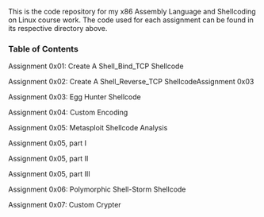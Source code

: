 This is the code repository for my x86 Assembly Language and Shellcoding on Linux course work. The code used for each assignment can be found in its respective directory above.

### Table of Contents

Assignment 0x01: Create A Shell_Bind_TCP Shellcode

Assignment 0x02: Create A Shell_Reverse_TCP ShellcodeAssignment 0x03

Assignment 0x03: Egg Hunter Shellcode

Assignment 0x04: Custom Encoding

Assignment 0x05: Metasploit Shellcode Analysis

Assignment 0x05, part I

Assignment 0x05, part II

Assignment 0x05, part III

Assignment 0x06: Polymorphic Shell-Storm Shellcode

Assignment 0x07: Custom Crypter
